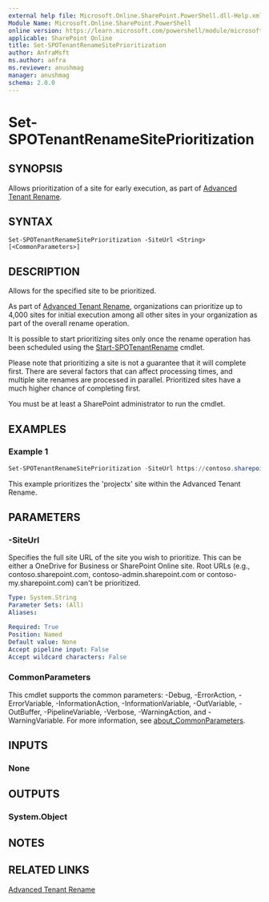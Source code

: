 ```yaml
---
external help file: Microsoft.Online.SharePoint.PowerShell.dll-Help.xml
Module Name: Microsoft.Online.SharePoint.PowerShell
online version: https://learn.microsoft.com/powershell/module/microsoft.online.sharepoint.powershell/set-spotenantrenamesiteprioritization
applicable: SharePoint Online
title: Set-SPOTenantRenameSitePrioritization
author: AnfraMsft
ms.author: anfra
ms.reviewer: anushmag
manager: anushmag
schema: 2.0.0
---
```


# Set-SPOTenantRenameSitePrioritization

## SYNOPSIS

Allows prioritization of a site for early execution, as part of [Advanced Tenant Rename](/sharepoint/change-your-sharepoint-domain-name#advanced-tenant-rename-preview).

## SYNTAX

```
Set-SPOTenantRenameSitePrioritization -SiteUrl <String> [<CommonParameters>]
```

## DESCRIPTION

Allows for the specified site to be prioritized.

As part of
[Advanced Tenant Rename](/sharepoint/change-your-sharepoint-domain-name#advanced-tenant-rename-preview),
organizations can prioritize up to 4,000 sites for initial execution among all other sites in your
organization as part of the overall rename operation.

It is possible to start prioritizing sites only once the rename operation has been scheduled using
the [Start-SPOTenantRename](Start-SPOTenantRename.md) cmdlet.

Please note that prioritizing a site is not a guarantee that it will complete first. There are
several factors that can affect processing times, and multiple site renames are processed in
parallel. Prioritized sites have a much higher chance of completing first.

You must be at least a SharePoint administrator to run the cmdlet.

## EXAMPLES

### Example 1

```powershell
Set-SPOTenantRenameSitePrioritization -SiteUrl https://contoso.sharepoint.com/sites/projectx
```

This example prioritizes the 'projectx' site within the Advanced Tenant Rename.

## PARAMETERS

### -SiteUrl

Specifies the full site URL of the site you wish to prioritize. This can be either a OneDrive for
Business or SharePoint Online site. Root URLs (e.g., contoso.sharepoint.com,
contoso-admin.sharepoint.com or contoso-my.sharepoint.com) can't be prioritized.

```yaml
Type: System.String
Parameter Sets: (All)
Aliases:

Required: True
Position: Named
Default value: None
Accept pipeline input: False
Accept wildcard characters: False
```

### CommonParameters

This cmdlet supports the common parameters: -Debug, -ErrorAction, -ErrorVariable,
-InformationAction, -InformationVariable, -OutVariable, -OutBuffer, -PipelineVariable, -Verbose,
-WarningAction, and -WarningVariable. For more information, see
[about_CommonParameters](https://go.microsoft.com/fwlink/?LinkID=113216).

## INPUTS

### None

## OUTPUTS

### System.Object

## NOTES

## RELATED LINKS

[Advanced Tenant Rename](https://aka.ms/advancedtenantrename)
